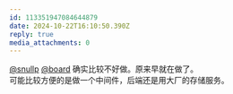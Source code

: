 ```yaml
---
id: 113351947084644879
date: 2024-10-22T16:10:50.390Z
reply: true
media_attachments: 0
---
```


[@snullp](https://c7.io/@snullp) [@board](https://ovo.st/club/board) 确实比较不好做。原来早就在做了。  
可能比较方便的是做一个中间件，后端还是用大厂的存储服务。

